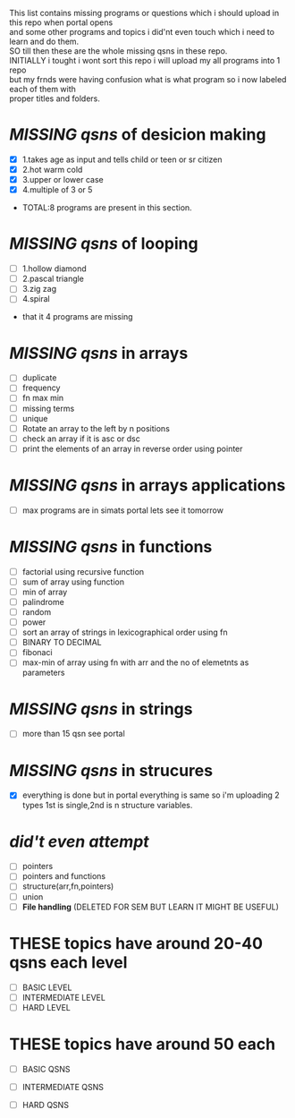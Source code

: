 This list contains missing programs or questions which i should upload in this repo when portal opens\
and some other programs and topics i did'nt even touch which i need to learn and do them.\
SO till then these are the whole missing qsns in these repo.\
INITIALLY i tought i wont sort this repo i will upload my all programs into 1 repo\
but my frnds were having confusion what is what program so i now labeled each of them with\
proper titles and folders.

# ***MISSING qsns*** of desicion making 
- [x] 1.takes age as input and tells child or teen or sr citizen
- [x] 2.hot warm cold
- [x] 3.upper or lower case
- [x] 4.multiple of 3 or 5

- TOTAL:8 programs are present in this section.


# ***MISSING qsns*** of looping
- [ ] 1.hollow diamond
- [ ] 2.pascal triangle
- [ ] 3.zig zag
- [ ] 4.spiral
- that it 4 programs are missing

# ***MISSING qsns*** in arrays
- [ ] duplicate
- [ ] frequency
- [ ] fn max min
- [ ] missing terms
- [ ] unique
- [ ] Rotate an array to the left by n positions
- [ ] check an array if it is asc or dsc
- [ ] print the elements of an array in reverse order using pointer

# ***MISSING qsns***  in arrays applications
- [ ] max programs are in simats portal lets see it tomorrow

# ***MISSING qsns*** in functions
- [ ] factorial using recursive function
- [ ] sum of array using function
- [ ] min of array 
- [ ] palindrome
- [ ] random
- [ ] power
- [ ] sort an array of strings in lexicographical order using fn
- [ ] BINARY TO DECIMAL
- [ ] fibonaci
- [ ] max-min of array using fn with arr and the no of elemetnts as parameters

# ***MISSING qsns***  in strings
- [ ] more than 15 qsn see portal

# ***MISSING qsns***  in strucures
- [x] everything is done but in portal 
everything is same so i'm uploading 2 types 1st is single,2nd is n structure variables.

# ***did't even attempt***
- [ ] pointers
- [ ] pointers and functions
- [ ] structure(arr,fn,pointers)
- [ ] union
- [ ] **File handling** (DELETED FOR SEM BUT LEARN IT MIGHT BE USEFUL)
# THESE topics have around 20-40 qsns each level
- [ ] BASIC LEVEL
- [ ] INTERMEDIATE LEVEL
- [ ] HARD LEVEL

# THESE topics have around 50 each
- [ ] BASIC QSNS
- [ ] INTERMEDIATE QSNS
- [ ] HARD QSNS



